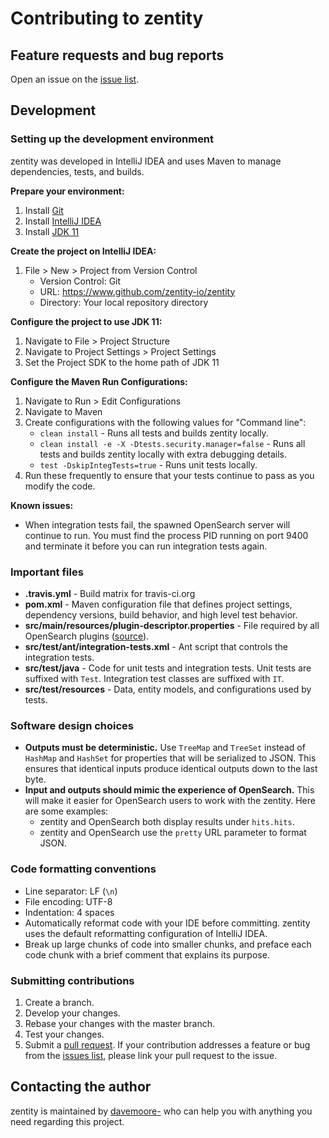 # Contributing to zentity


## Feature requests and bug reports

Open an issue on the [issue list](https://github.com/zentity-io/zentity/issues).


## Development

### Setting up the development environment

zentity was developed in IntelliJ IDEA and uses Maven to manage dependencies, tests, and builds.

**Prepare your environment:**

1. Install [Git](https://git-scm.com/book/en/v2/Getting-Started-Installing-Git)
2. Install [IntelliJ IDEA](https://www.jetbrains.com/idea/download/)
3. Install [JDK 11](https://www.oracle.com/java/technologies/javase-jdk11-downloads.html)

**Create the project on IntelliJ IDEA:**

1. File > New > Project from Version Control
    - Version Control: Git
    - URL: https://www.github.com/zentity-io/zentity
    - Directory: Your local repository directory

**Configure the project to use JDK 11:**

1. Navigate to File > Project Structure
2. Navigate to Project Settings > Project Settings
3. Set the Project SDK to the home path of JDK 11

**Configure the Maven Run Configurations:**

1. Navigate to Run > Edit Configurations
2. Navigate to Maven
3. Create configurations with the following values for "Command line":
    - `clean install` - Runs all tests and builds zentity locally.
    - `clean install -e -X -Dtests.security.manager=false` - Runs all tests and builds zentity locally with extra debugging details.
    - `test -DskipIntegTests=true` - Runs unit tests locally.
4. Run these frequently to ensure that your tests continue to pass as you modify the code.

**Known issues:**

- When integration tests fail, the spawned OpenSearch server will continue to run. You must find the process PID running on port 9400 and terminate it before you can run integration tests again.


### Important files

- **.travis.yml** - Build matrix for travis-ci.org
- **pom.xml** - Maven configuration file that defines project settings, dependency versions, build behavior, and high level test behavior.
- **src/main/resources/plugin-descriptor.properties** - File required by all OpenSearch plugins ([source](#)).
- **src/test/ant/integration-tests.xml** - Ant script that controls the integration tests.
- **src/test/java** - Code for unit tests and integration tests. Unit tests are suffixed with `Test`. Integration test classes are suffixed with `IT`.
- **src/test/resources** - Data, entity models, and configurations used by tests.


### Software design choices

- **Outputs must be deterministic.** Use `TreeMap` and `TreeSet` instead of `HashMap` and `HashSet` for properties that will be serialized to JSON. This ensures that identical inputs produce identical outputs down to the last byte.
- **Input and outputs should mimic the experience of OpenSearch.** This will make it easier for OpenSearch users to work with the zentity. Here are some examples:
    - zentity and OpenSearch both display results under `hits.hits`.
    - zentity and OpenSearch use the `pretty` URL parameter to format JSON.


### Code formatting conventions

- Line separator: LF (`\n`)
- File encoding: UTF-8
- Indentation: 4 spaces
- Automatically reformat code with your IDE before committing. zentity uses the default reformatting configuration of IntelliJ IDEA.
- Break up large chunks of code into smaller chunks, and preface each code chunk with a brief comment that explains its purpose.


### Submitting contributions

1. Create a branch.
2. Develop your changes.
3. Rebase your changes with the master branch.
4. Test your changes.
5. Submit a [pull request](https://github.com/zentity-io/zentity/pulls). If your contribution addresses a feature or bug from the
[issues list](https://github.com/zentity-io/zentity/issues), please link your pull request to the issue.


## Contacting the author

zentity is maintained by [davemoore-](https://github.com/davemoore-) who can help you with anything you need regarding this project.
